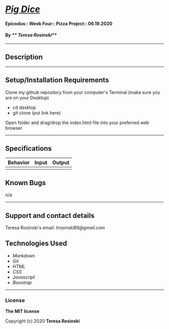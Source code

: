 # _[Pig Dice]()_

#### Epicodus:: Week Four:: Pizza Project:: 06.19.2020

#### By _** Teresa Rosinski**_

---

## Description



---

## Setup/Installation Requirements

Clone my github repository from your computer's Terminal (make sure you are on your Desktop)

* cd desktop
* git clone (put link here)

Open folder and drag/drop the index.html file into your preferred web browser

---

## Specifications

| Behavior       | Input         | Output  |
| ------------- |:-------------:| -----:|
| | |

## Known Bugs

n/a

---
## Support and contact details

Teresa Rosinski's email: 
_trosinski89@gmail.com_

## Technologies Used

* _Markdown_
* _Git_
* _HTML_
* _CSS_ 
* _Javascript_
* _Boostrap_

---
### License

**The MIT license**

Copyright (c) 2020 **Teresa Rosinski**